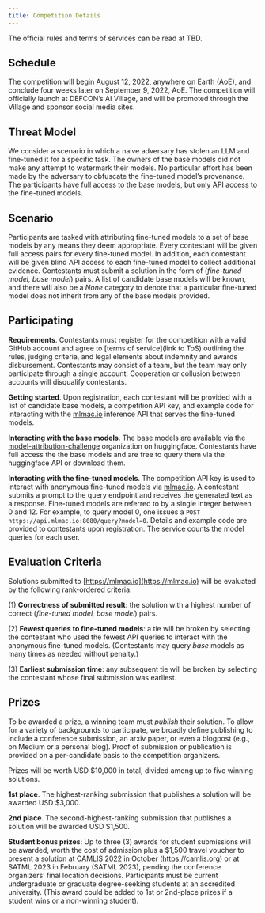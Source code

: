 ```yaml
---
title: Competition Details
---
```


The official rules and terms of services can be read at TBD.

## Schedule

The competition will begin August 12, 2022, anywhere on Earth (AoE), and conclude four weeks later on September 9, 2022, AoE. The competition will officially launch at DEFCON’s AI Village, and will be promoted through the Village and sponsor social media sites.

## Threat Model

We consider a scenario in which a naive adversary has stolen an LLM and fine-tuned it for a specific task. The owners of the base models did not make any attempt to watermark their models. No particular effort has been made by the adversary to obfuscate the fine-tuned model’s provenance. The participants have full access to the base models, but only API access to the fine-tuned models.

## Scenario

Participants are tasked with attributing fine-tuned models to a set of base models by any means they deem appropriate. Every contestant will be given full access pairs for every fine-tuned model. In addition, each contestant will be given blind API access to each fine-tuned model to collect additional evidence. Contestants must submit a solution in the form of (_fine-tuned model, base model_) pairs. A list of candidate base models will be known, and there will also be a _None_ category to denote that a particular fine-tuned model does not inherit from any of the base models provided.

## Participating

**Requirements**. Contestants must register for the competition with a valid GitHub account and agree to [terms of service](link to ToS) outlining the rules, judging criteria, and legal elements about indemnity and awards disbursement. Contestants may consist of a team, but the team may only participate through a single account. Cooperation or collusion between accounts will disqualify contestants.

**Getting started**. Upon registration, each contestant will be provided with a list of candidate base models, a competition API key, and example code for interacting with the [mlmac.io](http://mlmac.io) inference API that serves the fine-tuned models.

**Interacting with the base models**. The base models are available via the [model-attribution-challenge](https://huggingface.co/model-attribution-challenge) organization on huggingface. Contestants have full access the the base models and are free to query them via the huggingface API or download them.

**Interacting with the fine-tuned models**. The competition API key is used to interact with anonymous fine-tuned models via [mlmac.io](http://mlmac.io). A contestant submits a prompt to the query endpoint and receives the generated text as a response. Fine-tuned models are referred to by a single integer between 0 and 12. For example, to query model 0, one issues a `POST https://api.mlmac.io:8080/query?model=0`. Details and example code are provided to contestants upon registration. The service counts the model queries for each user.

## Evaluation Criteria

Solutions submitted to [https://mlmac.io](https://mlmac.io) will be evaluated by the following rank-ordered criteria:

(1) **Correctness of submitted result**: the solution with a highest number of correct (_fine-tuned model, base model_) pairs.

(2) **Fewest queries to fine-tuned models**: a tie will be broken by selecting the contestant who used the fewest API queries to interact with the anonymous fine-tuned models. (Contestants may query _base_ models as many times as needed without penalty.)

(3) **Earliest submission time**: any subsequent tie will be broken by selecting the contestant whose final submission was earliest.

## Prizes

To be awarded a prize, a winning team must _publish_ their solution. To allow for a variety of backgrounds to participate, we broadly define publishing to include a conference submission, an arxiv paper, or even a blogpost (e.g., on Medium or a personal blog). Proof of submission or publication is provided on a per-candidate basis to the competition organizers.

Prizes will be worth USD $10,000 in total, divided among up to five winning solutions.

**1st place**. The highest-ranking submission that publishes a solution will be awarded USD $3,000.

**2nd place**. The second-highest-ranking submission that publishes a solution will be awarded USD $1,500.

**Student bonus prizes**: Up to three (3) awards for student submissions will be awarded, worth the cost of admission plus a $1,500 travel voucher to present a solution at CAMLIS 2022 in October (https://camlis.org) or at SATML 2023 in February (SATML 2023), pending the conference organizers’ final location decisions. Participants must be current undergraduate or graduate degree-seeking students at an accredited university. (This award could be added to 1st or 2nd-place prizes if a student wins or a non-winning student).
